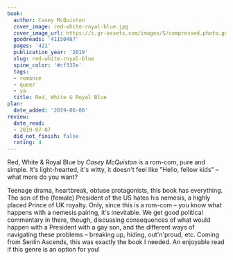 ```yaml
---
book:
  author: Casey McQuiston
  cover_image: red-white-royal-blue.jpg
  cover_image_url: https://i.gr-assets.com/images/S/compressed.photo.goodreads.com/books/1566742512l/41150487._SX98_.jpg
  goodreads: '41150487'
  pages: '421'
  publication_year: '2019'
  slug: red-white-royal-blue
  spine_color: '#cf332e'
  tags:
  - romance
  - queer
  - ya
  title: Red, White & Royal Blue
plan:
  date_added: '2019-06-08'
review:
  date_read:
  - 2019-07-07
  did_not_finish: false
  rating: 4
---
```


Red, White &amp; Royal Blue by *Casey McQuiston* is a rom-com, pure and simple. It's light-hearted, it's witty, it doesn't feel like "Hello, fellow kids" – what more do you want?

Teenage drama, heartbreak, obtuse protagonists, this book has everything. The son of the (female) President of the US hates his nemesis, a highly placed Prince of UK royalty. Only, since this is a rom-com – you know what happens with a nemesis pairing, it's inevitable. We get good political commentary in there, though, discussing consequences of what would happen with a President with a gay son, and the different ways of navigating these problems – breaking up, hiding, out'n'proud, etc. Coming from Senlin Ascends, this was exactly the book I needed. An enjoyable read if this genre is an option for you!
